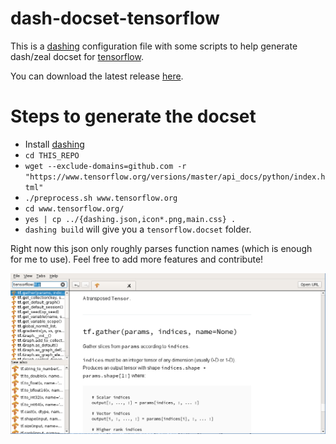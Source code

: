 # dash-docset-tensorflow
This is a [dashing](https://github.com/technosophos/dashing#readme)
configuration file with some scripts to help generate dash/zeal docset for [tensorflow](https://www.tensorflow.org/).

You can download the latest release [here](https://github.com/ppwwyyxx/dash-docset-tensorflow/releases).

# Steps to generate the docset
+ Install [dashing](https://github.com/technosophos/dashing#readme)
+ `cd THIS_REPO`
+ `wget --exclude-domains=github.com -r "https://www.tensorflow.org/versions/master/api_docs/python/index.html"`
+ `./preprocess.sh www.tensorflow.org`
+ `cd www.tensorflow.org/`
+ `yes | cp ../{dashing.json,icon*.png,main.css} .`
+ `dashing build` will give you a `tensorflow.docset` folder.

Right now this json only roughly parses function names (which is enough for me to use).
Feel free to add more features and contribute!

![screenshot](/screenshot.png)
